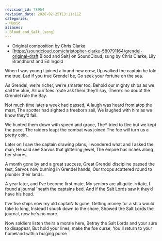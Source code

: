 ```yaml
---
revision_id: 78954
revision_date: 2020-02-25T13:11:11Z
categories:
- Music
aliases:
- Blood_and_Salt_(song)
---
```


* Original composition by Chris Clarke
* [https://soundcloud.com/christopher-clarke-580791164/grendel-original-draft Blood and Salt] on SoundCloud, sung by Chris Clarke, Lily Brandhorst  and Ed Ingold


When I was young I joined a brand new crew,
Up walked the captain he told me true,
Lad if you true Grendel be,
Go seek your fortune on the sea.

As Grendel, we’re richer, we’re smarter too,
Behold our mighty ships as we sail the blue,
All our foes route ask them they’ll say,
There’s no doubt the Grendel rule the Bay.

Not much time later a week had passed,
A laugh was heard from atop the mast,
The spotter had sighted a freeborn sail,
We laughed with him as we know they’d fail.

We hunted them down with speed and grace,
TheY tried to flee but we kept the pace,
The raiders leapt the combat was joined
The foe will turn us a pretty coin.

Later on I saw the captain drawing plans,
I wondered what and I asked the man,
He said see Sarvos that glittering jewel,
The empire has riches along her shores.

A month gone by and a great success,
Great Grendel discipline passed the test,
Sarvos now burning in Grendel hands,
Our troops scattered round to plunder their lands.

A year later, and I’ve become first mate,
My seniors are all quite irritate,
I found a journal 'neath the captains bed,
And if the Salt Lords saw it they’d have his head.

I've five ships now my old captaiN Is gone,
Getting money for a ship would take to long,
Instead I snuck down to the shore,
Showed the Salt Lords the journal, now he's no more.

Now soldiers listen theirs a morale here,
Betray the Salt Lords and your sure to disappear,
But hold your lines, make the foe curse,
You'll return to your homeland with a bulging purse

